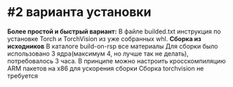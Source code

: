 <h1>#2 варианта установки</h1>
<b>Более простой и быстрый вариант:</b>
В файле builded.txt инструкция по установке Torch и TorchVision из уже собранных whl.
<b>Сборка из исходников</b>
В каталоге build-on-rsp все материалы
Для сборки было использовано 3 ядра(максимум 4, но лучше так не делать), потребовалось 3 часа.
В принципе можно настроить кросскомпиляцию ARM пакетов на x86 для ускорения сборки 
Сборка torchvision не требуется
